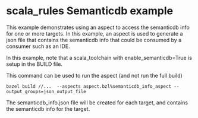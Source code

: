# scala_rules Semanticdb example

This example demonstrates using an aspect to access the semanticdb info for one or more targets. In this example, an aspect is used to generate a json file that contains the semanticdb info that could be consumed by a consumer such as an IDE. 

In this example, note that a scala_toolchain with enable_semanticdb=True is setup in the BUILD file.

This command can be used to run the aspect (and not run the full build) 

```
bazel build //...  --aspects aspect.bzl%semanticdb_info_aspect --output_groups=json_output_file
```

The semanticdb_info.json file will be created for each target, and contains the semanticdb info for the target.